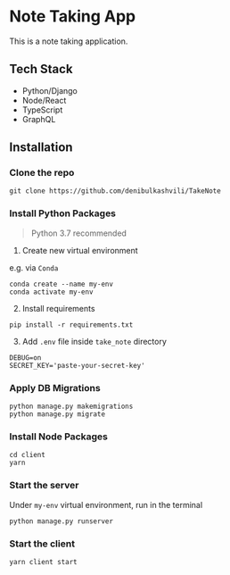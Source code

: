 # Note Taking App

This is a note taking application.

## Tech Stack

* Python/Django
* Node/React
* TypeScript
* GraphQL

## Installation

### Clone the repo 

```
git clone https://github.com/denibulkashvili/TakeNote
```

### Install Python Packages

> Python 3.7 recommended 

1. Create new virtual environment

e.g. via `Conda`
```
conda create --name my-env
conda activate my-env
```

2. Install requirements

```
pip install -r requirements.txt
```

3. Add `.env` file inside `take_note` directory

```
DEBUG=on
SECRET_KEY='paste-your-secret-key'
```

### Apply DB Migrations

```
python manage.py makemigrations
python manage.py migrate
```


### Install Node Packages

```
cd client
yarn
```

### Start the server

Under `my-env` virtual environment, run in the terminal

```
python manage.py runserver
```

### Start the client

```
yarn client start
```